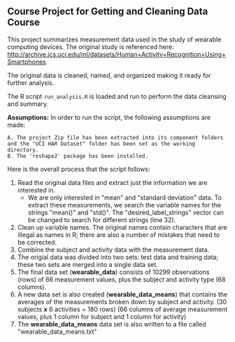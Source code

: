 ## Course Project for Getting and Cleaning Data Course

This project summarizes measurement data used in the study of wearable computing devices.
The original study is referenced here: <http://archive.ics.uci.edu/ml/datasets/Human+Activity+Recognition+Using+Smartphones>

The original data is cleaned, named, and organized making it ready for further analysis.

The R script ```run_analysis.R``` is loaded and run to perform the data cleansing and summary.

**Assumptions:**
In order to run the script, the following assumptions are made:

    A. The project Zip file has been extracted into its component folders and the "UCI HAR Dataset" folder has been set as the working directory.
    B. The 'reshape2' package has been installed.

Here is the overall process that the script follows:

  1. Read the original data files and extract just the information we are interested in.
      + We are only interested in "mean" and "standard deviation" data. To extract these measurements, we search the variable names for the strings "mean()" and "std()". The "desired_label_strings" vector can be changed to search for different strings (line 32).
  2. Clean up variable names. The original names contain characters that are illegal as names in R; there are also a number of mistakes that need to be corrected.
  3. Combine the subject and activity data with the measurement data.
  4. The origial data was divided into two sets: test data and training data; these two sets are merged into a single data set.
  5. The final data set (**wearable_data**) consists of 10299 observations (rows) of 66 measurement values, plus the subject and activity type (68 columns).
  6. A new data set is also created (**wearable_data_means**) that contains the averages of the measurements broken down by subject and activity. (30 subjects __x__ 6 activities = 180 rows) (66 columns of average measurement values, plus 1 column for subject and 1 column for activity)
  7. The **wearable_data_means** data set is also written to a file called "wearable_data_means.txt"


